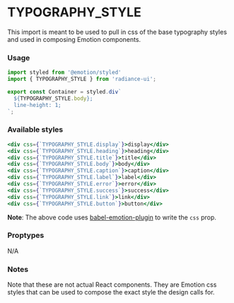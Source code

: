 # TYPOGRAPHY_STYLE
This import is meant to be used to pull in css of the base typography
styles and used in composing Emotion components.

### Usage

```jsx
import styled from '@emotion/styled'
import { TYPOGRAPHY_STYLE } from 'radiance-ui';

export const Container = styled.div`
  ${TYPOGRAPHY_STYLE.body};
  line-height: 1;
`;
```

### Available styles
```jsx
<div css={`TYPOGRAPHY_STYLE.display`}>display</div>
<div css={`TYPOGRAPHY_STYLE.heading`}>heading</div>
<div css={`TYPOGRAPHY_STYLE.title`}>title</div>
<div css={`TYPOGRAPHY_STYLE.body`}>body</div>
<div css={`TYPOGRAPHY_STYLE.caption`}>caption</div>
<div css={`TYPOGRAPHY_STYLE.label`}>label</div>
<div css={`TYPOGRAPHY_STYLE.error`}>error</div>
<div css={`TYPOGRAPHY_STYLE.success`}>success</div>
<div css={`TYPOGRAPHY_STYLE.link`}>link</div>
<div css={`TYPOGRAPHY_STYLE.button`}>button</div>
```

**Note**: The above code uses [babel-emotion-plugin](https://github.com/emotion-js/emotion/tree/master/packages/babel-plugin-emotion) to write the `css` prop.

<!-- STORY -->

### Proptypes
N/A

### Notes
Note that these are not actual React components. They are Emotion css
styles that can be used to compose the exact style the design calls for.
